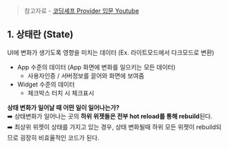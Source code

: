 > 참고자료 - <a href="https://www.youtube.com/watch?v=-3iD7f3e_SU">코딩셰프 Provider 입문 Youtube</a>

## 1. 상태란 (State)
UI에 변화가 생기도록 영향을 미치는 데이터 (Ex. 라이트모드에서 다크모드로 변환)

- App 수준의 데이터 (App 화면에 변화를 일으키는 모든 데이터)
    - 사용자인증 / 서버정보를 끌어와 화면에 보여줌
- Widget 수준의 데이터
    - 체크박스 터치 시 체크표시

**상태 변화가 일어날 때 어떤 일이 일어나는가?** <br>
➡️ 상태변화가 일어나는 곳의 **하위 위젯들은 전부 hot reload를 통해 rebuild**된다. <br>
➡️ 최상위 위젯이 상태를 가지고 있는 경우, 상태 변화될때 하위 모든 위젯이 rebuild되므로 굉장히 비효율적인 코드가 된다.
